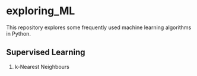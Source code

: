 # exploring_ML
This repository explores some frequently used machine learning algorithms in Python.

## Supervised Learning
1. k-Nearest Neighbours
